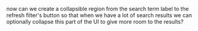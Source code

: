  now can we create a collapsible region from the search term label to the refresh filter's button so that when we have a lot of search results we can optionally collapse this part of the UI to give more room to the results?